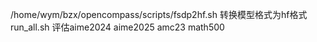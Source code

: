 /home/wym/bzx/opencompass/scripts/fsdp2hf.sh 转换模型格式为hf格式
run_all.sh 评估aime2024 aime2025 amc23 math500